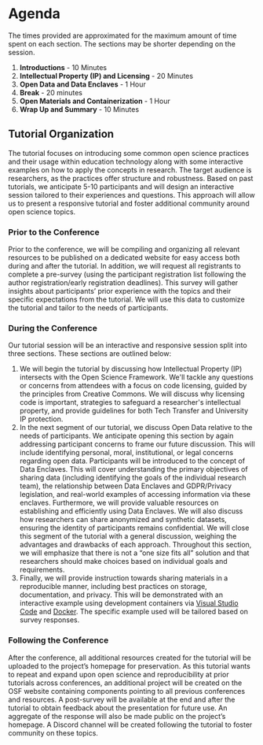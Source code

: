 # Agenda

The times provided are approximated for the maximum amount of time spent on each section. The sections may be shorter depending on the session.

1. **Introductions** - 10 Minutes
1. **Intellectual Property (IP) and Licensing** - 20 Minutes
1. **Open Data and Data Enclaves** - 1 Hour
1. **Break** - 20 minutes
1. **Open Materials and Containerization** - 1 Hour
1. **Wrap Up and Summary** - 10 Minutes

## Tutorial Organization

The tutorial focuses on introducing some common open science practices and their usage within education technology along with some interactive examples on how to apply the concepts in research. The target audience is researchers, as the practices offer structure and robustness. Based on past tutorials, we anticipate 5-10 participants and will design an interactive session tailored to their experiences and questions. This approach will allow us to present a responsive tutorial and foster additional community around open science topics.

### Prior to the Conference

Prior to the conference, we will be compiling and organizing all relevant resources to be published on a dedicated website for easy access both during and after the tutorial. In addition, we will request all registrants to complete a pre-survey (using the participant registration list following the author registration/early registration deadlines). This survey will gather insights about participants’ prior experience with the topics and their specific expectations from the tutorial. We will use this data to customize the tutorial and tailor to the needs of participants.

### During the Conference

Our tutorial session will be an interactive and responsive session split into three sections. These sections are outlined below:

1. We will begin the tutorial by discussing how Intellectual Property (IP) intersects with the Open Science Framework. We'll tackle any questions or concerns from attendees with a focus on code licensing, guided by the principles from Creative Commons. We will discuss why licensing code is important, strategies to safeguard a researcher's intellectual property, and provide guidelines for both Tech Transfer and University IP protection.
2. In the next segment of our tutorial, we discuss Open Data relative to the needs of participants. We anticipate opening this section by again addressing participant concerns to frame our future discussion. This will include identifying personal, moral, institutional, or legal concerns regarding open data.
Participants will be introduced to the concept of Data Enclaves. This will cover understanding the primary objectives of sharing data (including identifying the goals of the individual research team), the relationship between Data Enclaves and GDPR/Privacy legislation, and real-world examples of accessing information via these enclaves. Furthermore, we will provide valuable resources on establishing and efficiently using Data Enclaves. We will also discuss how researchers can share anonymized and synthetic datasets, ensuring the identity of participants remains confidential. 
We will close this segment of the tutorial with a general discussion, weighing the advantages and drawbacks of each approach. Throughout this section, we will emphasize that there is not a “one size fits all” solution and that researchers should make choices based on individual goals and requirements. 
3. Finally, we will provide instruction towards sharing materials in a reproducible manner, including best practices on storage, documentation, and privacy. This will be demonstrated with an interactive example using development containers via [Visual Studio Code][vscode] and [Docker][docker]. The specific example used will be tailored based on survey responses.

### Following the Conference

After the conference, all additional resources created for the tutorial will be uploaded to the project’s homepage for preservation. As this tutorial wants to repeat and expand upon open science and reproducibility at prior tutorials across conferences, an additional project will be created on the OSF website containing components pointing to all previous conferences and resources. A post-survey will be available at the end and after the tutorial to obtain feedback about the presentation for future use. An aggregate of the response will also be made public on the project’s homepage. A Discord channel will be created following the tutorial to foster community on these topics.

[vscode]: https://code.visualstudio.com/
[docker]: https://www.docker.com/
